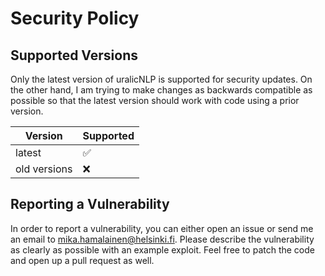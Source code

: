 # Security Policy

## Supported Versions

Only the latest version of uralicNLP is supported for security updates. On the other hand, I am trying to make changes as backwards compatible as possible so that the latest version should work with code using a prior version.

| Version | Supported          |
| ------- | ------------------ |
| latest  | :white_check_mark: |
| old versions  | :x:                |


## Reporting a Vulnerability

In order to report a vulnerability, you can either open an issue or send me an email to mika.hamalainen@helsinki.fi. Please describe the vulnerability as clearly as possible with an example exploit. Feel free to patch the code and open up a pull request as well.
